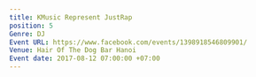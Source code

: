 ```yaml
---
title: KMusic Represent JustRap
position: 5
Genre: DJ
Event URL: https://www.facebook.com/events/1398918546809901/
Venue: Hair Of The Dog Bar Hanoi
Event date: 2017-08-12 07:00:00 +07:00
---
```



